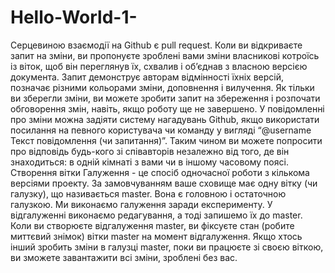 # Hello-World-1-
Серцевиною взаємодії на Github є pull request. Коли ви відкриваєте запит на зміни, ви пропонуєте зроблені вами зміни власникові котроїсь із віток, щоб він переглянув їх, схвалив і об’єднав з власною версією документа. Запит демонструє авторам відмінності їхніх версій, позначає різними кольорами зміни, доповнення і вилучення.
Як тільки ви зберегли зміни, ви можете зробити запит на збереження і розпочати обговорення змін, навіть, якщо роботу ще не завершено.
У повідомленні про зміни можна задіяти систему нагадувань Github, якщо використати посилання на певного користувача чи команду у вигляді “@username Текст повідомлення (чи запитання)”. Таким чином ви можете попросити про відповідь будь-кого зі співавторів незалежно від того, де він знаходиться: в одній кімнаті з вами чи в іншому часовому поясі.
Створення вітки
Галуження - це спосіб одночасної роботи з кількома версіями проекту.
За замовчуванням ваше сховище має одну вітку (чи галузку), що називається master. Вона є головною і остаточною галузкою. Ми виконаємо галуження заради експерименту. У відгалуженні виконаємо редагування, а тоді запишемо їх до master.
Коли ви створюєте відгалуження master, ви фіксуєте стан (робите миттєвий знімок) вітки master на момент відгалуження. Якщо хтось інший зробить зміни в галузці master, поки ви працюєте зі своєю віткою, ви зможете завантажити всі зміни, зроблені без вас.
